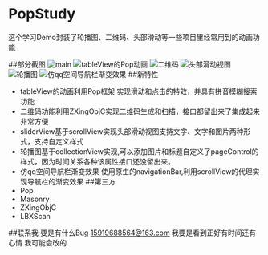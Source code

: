 # PopStudy
这个学习Demo封装了轮播图、二维码、头部滑动等一些项目里经常用到的动画功能

##部分截图
![main](https://github.com/iosyaowei/PopStudy/blob/master/Screenshots/Simulator%20Screen%20Shot%202016年8月8日%20下午6.28.40.png)
![tableView的Pop动画](https://github.com/iosyaowei/PopStudy/blob/master/Screenshots/Simulator%20Screen%20Shot%202016年8月8日%20下午6.29.12.png)
![二维码](https://github.com/iosyaowei/PopStudy/blob/master/Screenshots/Simulator%20Screen%20Shot%202016年8月8日%20下午6.29.38.png)
![头部滑动视图](https://github.com/iosyaowei/PopStudy/blob/master/Screenshots/Simulator%20Screen%20Shot%202016年8月8日%20下午6.29.51.png)
![轮播图](https://github.com/iosyaowei/PopStudy/blob/master/Screenshots/Simulator%20Screen%20Shot%202016年8月8日%20下午6.29.58.png)
![仿qq空间导航栏渐变效果](https://github.com/iosyaowei/PopStudy/blob/master/Screenshots/Simulator%20Screen%20Shot%202016%E5%B9%B49%E6%9C%881%E6%97%A5%20%E4%B8%8A%E5%8D%8810.55.45.png)
##新特性
- tableView的动画利用Pop框架 实现滑动和点击的特效，并具有拼音模糊搜索功能
- 二维码功能利用ZXingObjC实现二维码生成和扫描，接口都留出来了集成起来非常方便
- sliderView基于scrollView实现头部滑动视图支持文字、文字和图片两种形式，支持自定义样式
- 轮播图基于collectionView实现,可以添加图片和标题自定义了pageControl的样式，因为时间关系各种该属性接口还没留出来。
- 仿qq空间导航栏渐变效果 使用原生的navigationBar,利用scrollView的代理实现导航栏的渐变效果
##第三方
- Pop
- Masonry
- ZXingObjC
- LBXScan

##联系我
要是有什么Bug 15919688564@163.com 我要是看到正好有时间还有心情 我可能会改的